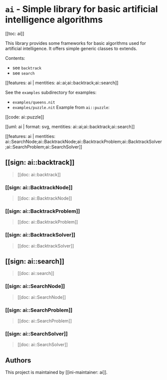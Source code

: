 # `ai` - Simple library for basic artificial intelligence algorithms

[[toc: ai]]

This library provides some frameworks for basic algorithms used for artificial intelligence.
It offers simple generic classes to extends.

Contents:

* see `backtrack`
* see `search`

[[features: ai | mentities: ai::ai;ai::backtrack;ai::search]]

See the `examples` subdirectory for examples:

* `examples/queens.nit`
* `examples/puzzle.nit`
  Example from `ai::puzzle`:

[[code: ai::puzzle]]

[[uml: ai | format: svg, mentities: ai::ai;ai::backtrack;ai::search]]

[[features: ai | mentities: ai::SearchNode;ai::BacktrackNode;ai::BacktrackProblem;ai::BacktrackSolver;ai::SearchProblem;ai::SearchSolver]]

## [[sign: ai::backtrack]]

> [[doc: ai::backtrack]]

### [[sign: ai::BacktrackNode]]

> [[doc: ai::BacktrackNode]]

### [[sign: ai::BacktrackProblem]]

> [[doc: ai::BacktrackProblem]]

### [[sign: ai::BacktrackSolver]]

> [[doc: ai::BacktrackSolver]]

## [[sign: ai::search]]

> [[doc: ai::search]]

### [[sign: ai::SearchNode]]

> [[doc: ai::SearchNode]]

### [[sign: ai::SearchProblem]]

> [[doc: ai::SearchProblem]]

### [[sign: ai::SearchSolver]]

> [[doc: ai::SearchSolver]]

## Authors

This project is maintained by [[ini-maintainer: ai]].
